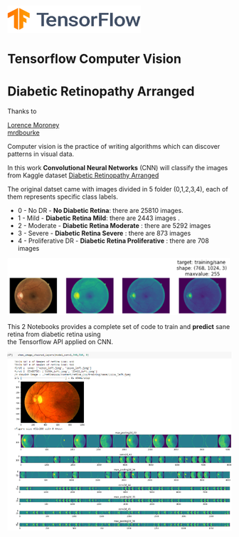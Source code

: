 <img src="stuff/TF.png"  width="300" height="60" />

# Tensorflow Computer Vision 
# Diabetic Retinopathy Arranged


Thanks to   

[Lorence Moroney](https://github.com/https-deeplearning-ai/tensorflow-1-public)  
[mrdbourke](https://github.com/mrdbourke/tensorflow-deep-learning)  


Computer vision is the practice of writing algorithms which can discover patterns in visual data. 

In this work **Convolutional Neural Networks** (CNN) will classify the images from Kaggle dataset [Diabetic Retinopathy Arranged](https://www.kaggle.com/datasets/amanneo/diabetic-retinopathy-resized-arranged?select=0)  

The original datset came with images divided in 5 folder (0,1,2,3,4), each of them represents specific class labels.

* 0 - No DR - **No Diabetic Retina**: there are 25810 images.
* 1 - Mild - **Diabetic Retina Mild**: there are 2443 images .
* 2 - Moderate - **Diabetic Retina Moderate** : there are 5292 images
* 3 - Severe - **Diabetic Retina Severe** : there are 873 images
* 4 - Proliferative DR - **Diabetic Retina Proliferative** : there are 708 images

<img src="stuff/retina1.png"  width="500" height="auto" />

This 2 Notebooks provides a complete set of code to train and **predict** sane retina from diabetic retina  using   
the Tensorflow API applied on CNN.  

<img src="stuff/retina2.png"  width="900" height="auto" />

